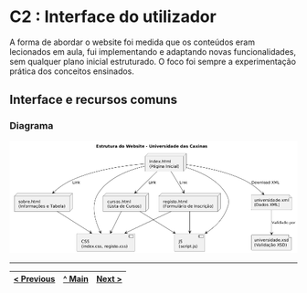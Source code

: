 # C2 : Interface do utilizador

A forma de abordar o website foi medida que os conteúdos eram lecionados em aula, fui implementando e adaptando novas funcionalidades, sem qualquer plano inicial estruturado. O foco foi sempre a experimentação prática dos conceitos ensinados.

## Interface e recursos comuns

### Diagrama


![Diagrama do Site](../img/Diagrama.png)







---
[< Previous](c1.md) | [^ Main](../../../) | [Next >](c3.md)
:--- | :---: | ---: 
